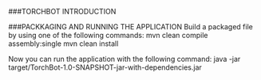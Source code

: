 ###TORCHBOT INTRODUCTION


###PACKKAGING AND RUNNING THE APPLICATION
Build a packaged file by using one of the following commands:
    mvn clean compile assembly:single
    mvn clean install

Now you can run the application with the following command:
java -jar target/TorchBot-1.0-SNAPSHOT-jar-with-dependencies.jar